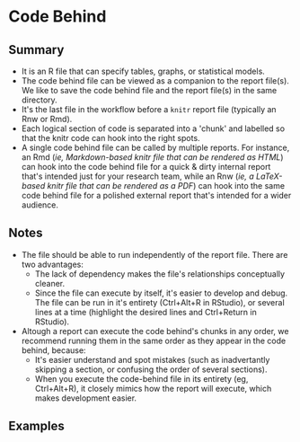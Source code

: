 Code Behind
================

## Summary

 * It is an R file that can specify tables, graphs, or statistical models.
 * The code behind file can be viewed as a companion to the report file(s).  We like to save the code behind file and the report file(s) in the same directory.
 * It's the last file in the workflow before a `knitr` report file (typically an Rnw or Rmd).
 * Each logical section of code is separated into a 'chunk' and labelled so that the knitr code can hook into the right spots.
 * A single code behind file can be called by multiple reports.  For instance, an Rmd (*ie, Markdown-based knitr file that can be rendered as HTML*) can hook into the code behind file for a quick & dirty internal report that's intended just for your research team, while an Rnw (*ie, a LaTeX-based knitr file that can be rendered as a PDF*) can hook into the same code behind file for a polished external report that's intended for a wider audience.

## Notes
 * The file should be able to run independently of the report file.  There are two advantages:
    * The lack of dependency makes the file's relationships conceptually cleaner.
    * Since the file can execute by itself, it's easier to develop and debug.  The file can be run in it's entirety (Ctrl+Alt+R in RStudio), or several lines at a time (highlight the desired lines and Ctrl+Return in RStudio).
 * Altough a report can execute the code behind's chunks in any order, we recommend running them in the same order as they appear in the code behind, because:
    * It's easier understand and spot mistakes (such as inadvertantly skipping a section, or confusing the order of several sections). 
    *  When you execute the code-behind file in its entirety (eg, Ctrl+Alt+R), it closely mimics how the report will execute, which makes development easier.
 
## Examples
